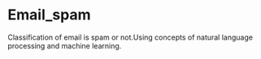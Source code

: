 # Email_spam
Classification of email is spam or not.Using concepts of natural language processing and machine learning.
